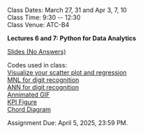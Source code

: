 Class Dates: March 27, 31 and Apr 3, 7, 10     
Class Time: 9:30 -- 12:30    
Class Venue: ATC-B4      

**Lectures 6 and 7: Python for Data Analytics**    

[Slides (No Answers)](https://ximarketing.github.io/class/Python/67.pdf)          

Codes used in class:     
[Visualize your scatter plot and regression](https://ximarketing.github.io/class/Python/regressionvisualizationAPP.txt)       
[MNL for digit recognition](https://ximarketing.github.io/class/Python/MNIST_MNL_train_and_APP.txt)       
[ANN for digit recognition](https://ximarketing.github.io/class/Python/MNIST_ANN_train_and_APP.txt)       
[Annimated GIF](https://ximarketing.github.io/class/Python/annimatedGIF.txt)          
[KPI Figure](https://ximarketing.github.io/class/Python/KPIfigure.txt)        
[Chord Diagram](https://ximarketing.github.io/class/Python/ChordDiagram.txt)       

Assignment Due: April 5, 2025, 23:59 PM.         

